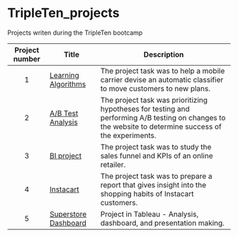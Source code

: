 # TripleTen_projects
Projects writen during the TripleTen bootcamp

| Project number | Title | Description |
| :-----------: | ----------- |----------- |
| 1 | [Learning Algorithms](Learning_Algorithms) | The project task was to help a mobile carrier devise an automatic classifier to move customers to new plans. |
| 2 | [A/B Test Analysis](https://github.com/DanPortnoy95/AB_Tests) | The project task was prioritizing hypotheses for testing and performing A/B testing on changes to the website to determine success of the experiments. |
| 3 | [BI project](https://github.com/DanPortnoy95/BI-analytics) | The project task was to study the sales funnel and KPIs of an online retailer. | 
| 4 | [Instacart](https://github.com/DanPortnoy95/EDA-porject) | The project task was to prepare a report that gives insight into the shopping habits of Instacart customers. |
| 5 | [Superstore Dashboard](https://public.tableau.com/views/storytellingproject-DanielPortnoy/returnsstory?:language=en-US&:sid=&:redirect=auth&:display_count=n&:origin=viz_share_link) | Project in Tableau - Analysis, dashboard, and presentation making. |
